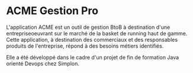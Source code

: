 # ACME Gestion Pro 

L'application ACME est un outil de gestion BtoB à destination d'une entrepriseoeuvrant sur le marché de la basket de running haut de gamme. 
Cette application, à destination des commerciaux et des responsables produits de l'entreprise, répond à des besoins métiers identifiés.

Elle a été développé dans le cadre d'un projet de fin de formation Java orienté Devops chez Simplon. 
